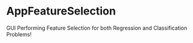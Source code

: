 # AppFeatureSelection
GUI Performing Feature Selection for both Regression and Classification Problems!
